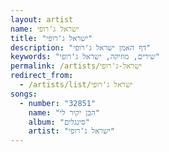 ```yaml
---
layout: artist
name: ישראל ג'רופי
title: "ישראל ג'רופי"
description: "דף האמן ישראל ג'רופי"
keywords: "שירים, מוזיקה, ישראל ג'רופי"
permalink: /artists/ישראל-ג'רופי
redirect_from:
  - /artists/list/ישראל ג'רופי
songs:
  - number: "32851"
    name: "הבן יקיר לי"
    album: "סינגלים"
    artist: "ישראל ג'רופי"
---
```

